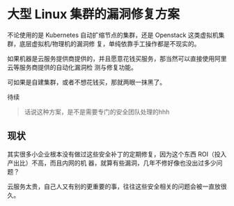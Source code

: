 # 大型 Linux 集群的漏洞修复方案

不论使用的是 Kubernetes 自动扩缩节点的集群，还是 Openstack 这类虚拟机集群，底层虚拟机/物理机的漏洞修
复，单纯依靠手工操作都是不现实的。

如果机器是云服务提供商提供的，并且愿意花钱买服务，那当然可以直接使用阿里云等服务商提供的自动化漏洞检
测与修复功能。

可如果是自建集群，或者不想花钱买，那就两眼一抹黑了。

待续

> 话说这种方案，是不是需要专门的安全团队处理的hhh

## 现状

其实很多小企业根本没有做过这些安全补丁的定期修复，因为这个东西 ROI（投入产出比）不高，而且内网的机
器，就算有些漏洞，几年不修好像也没出过多少问题？

云服务太贵，自己人又有别的更重要的事，往往这些安全相关的问题会被一直放很久。
